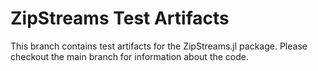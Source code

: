 # ZipStreams Test Artifacts

This branch contains test artifacts for the ZipStreams.jl package. Please checkout the main branch for information about the code.
